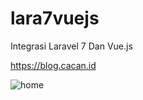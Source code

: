 # lara7vuejs
Integrasi Laravel 7 Dan Vue.js

https://blog.cacan.id

![home](https://user-images.githubusercontent.com/51890752/79713681-b5b10900-82f8-11ea-8621-44d5c9168158.jpg)

